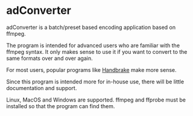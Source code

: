 # adConverter

adConverter is a batch/preset based encoding application based on ffmpeg.

The program is intended for advanced users who are familiar with the ffmpeg syntax. It only makes sense to use it if you want to convert to the same formats over and over again.

For most users, popular programs like [Handbrake](https://handbrake.fr/) make more sense.

Since this program is intended more for in-house use, there will be little documentation and support.

Linux, MacOS and Windows are supported. ffmpeg and ffprobe must be installed so that the program can find them.
